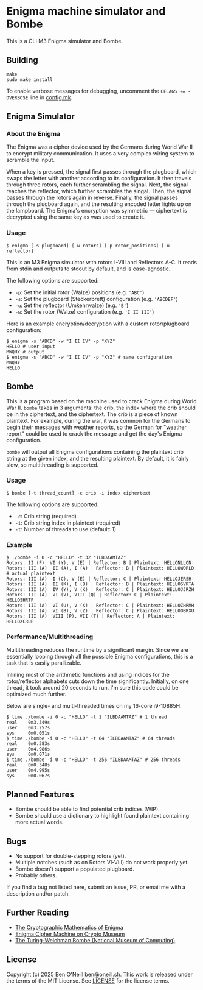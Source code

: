 # Enigma machine simulator and Bombe

This is a CLI M3 Enigma simulator and Bombe.

## Building

```shell
make
sudo make install
```

To enable verbose messages for debugging, uncomment the `CFLAGS += -DVERBOSE` line in [config.mk](config.mk).

## Enigma Simulator

### About the Enigma

The Enigma was a cipher device used by the Germans during World War II to encrypt military communication.
It uses a very complex wiring system to scramble the input.

When a key is pressed, the signal first passes through the plugboard, which swaps the letter with another according
to its configuration. It then travels through three rotors, each further scrambling the signal. Next, the signal
reaches the reflector, which further scrambles the singal. Then, the signal passes through the rotors again in reverse.
Finally, the signal passes through the plugboard again, and the resulting encoded letter lights up on the lampboard.
The Enigma's encryption was symmetric &mdash; ciphertext is decrypted using the same key as was used to create it.

### Usage

```shell
$ enigma [-s plugboard] [-w rotors] [-p rotor_positions] [-u reflector]
```

This is an M3 Enigma simulator with rotors I-VIII and Reflectors A-C. It reads from stdin and
outputs to stdout by default, and is case-agnostic.

The following options are supported:

* `-p`: Set the initial rotor (Walze) positions (e.g. `'ABC'`)
* `-s`: Set the plugboard (Steckerbrett) configuration (e.g. `'ABCDEF'`)
* `-u`: Set the reflector (Umkehrwalze) (e.g. `'B'`)
* `-w`: Set the rotor (Walze) configuration (e.g. `'I II III'`)

Here is an example encryption/decryption with a custom rotor/plugboard configuration:

```shell
$ enigma -s "ABCD" -w "I II IV" -p "XYZ"
HELLO # user input
MWQHY # output
$ enigma -s "ABCD" -w "I II IV" -p "XYZ" # same configuration
MWQHY
HELLO
```

## Bombe

This is a program based on the machine used to crack Enigma during World War II.
`bombe` takes in 3 arguments: the crib, the index where the crib should be in
the ciphertext, and the ciphertext. The crib is a piece of known plaintext. For example,
during the war, it was common for the Germans to begin their messages with weather reports,
so the German for "weather report" could be used to crack the message and get the
day's Enigma configuration.

`bombe` will output all Enigma configurations containing the plaintext crib
string at the given index, and the resulting plaintext. By default, it is fairly slow,
so multithreading is supported.

### Usage

```shell
$ bombe [-t thread_count] -c crib -i index ciphertext
```

The following options are supported:

* `-c`: Crib string (required)
* `-i`: Crib string index in plaintext (required)
* `-t`: Number of threads to use (default: 1)

### Example

```shell
$ ./bombe -i 0 -c "HELLO" -t 32 "ILBDAAMTAZ"
Rotors: II (F)  VI (Y), V (E) | Reflector: B | Plaintext: HELLONLLON
Rotors: III (A)  II (A), I (A) | Reflector: B | Plaintext: HELLOWORLD # actual plaintext
Rotors: III (A)  I (C), V (E) | Reflector: C | Plaintext: HELLOJERSH
Rotors: III (A)  II (K), I (B) | Reflector: B | Plaintext: HELLOSVRTA
Rotors: III (A)  IV (Y), V (K) | Reflector: C | Plaintext: HELLOJJRZH
Rotors: III (A)  VI (V), VIII (Q) | Reflector: C | Plaintext: HELLOSHRTF
Rotors: III (A)  VI (U), V (X) | Reflector: C | Plaintext: HELLOZHRMH
Rotors: III (A)  VI (B), V (Z) | Reflector: C | Plaintext: HELLOOBRXU
Rotors: III (A)  VIII (P), VII (T) | Reflector: A | Plaintext: HELLOXCRUE
```

### Performance/Multithreading

Multithreading reduces the runtime by a significant margin. Since we are
essentially looping through all the possible Enigma configurations, this is a
task that is easily parallizable.

Inlining most of the arithmetic functions and using indices for the rotor/reflector
alphabets cuts down the time significantly. Initially, on one thread, it took
around 20 seconds to run. I'm sure this code could be optimized much further.

Below are single- and multi-threaded times on my 16-core i9-10885H.

```shell
$ time ./bombe -i 0 -c "HELLO" -t 1 "ILBDAAMTAZ" # 1 thread
real    0m3.349s
user    0m3.257s
sys     0m0.051s
$ time ./bombe -i 0 -c "HELLO" -t 64 "ILBDAAMTAZ" # 64 threads
real    0m0.383s
user    0m4.986s
sys     0m0.071s
$ time ./bombe -i 0 -c "HELLO" -t 256 "ILBDAAMTAZ" # 256 threads
real    0m0.348s
user    0m4.995s
sys     0m0.067s

```

## Planned Features

* Bombe should be able to find potential crib indices (WIP).
* Bombe should use a dictionary to highlight found plaintext containing more actual words.

## Bugs

* No support for double-stepping rotors (yet).
* Multiple notches (such as on Rotors VI-VIII) do not work properly yet.
* Bombe doesn't support a populated plugboard.
* Probably others.

If you find a bug not listed here, submit an issue, PR, or email me with a
description and/or patch.

## Further Reading

* [The Cryptographic Mathematics of Enigma](https://www.nsa.gov/portals/75/documents/about/cryptologic-heritage/historical-figures-publications/publications/wwii/CryptoMathEnigma_Miller.pdf)
* [Enigma Cipher Machine on Crypto Museum](https://www.cryptomuseum.com/crypto/enigma/index.htm)
* [The Turing-Welchman Bombe (National Museum of Computing)](https://www.tnmoc.org/bombe)

## License

Copyright (c) 2025 Ben O'Neill <ben@oneill.sh>. This work is released under the
terms of the MIT License. See [LICENSE](LICENSE) for the license terms.
